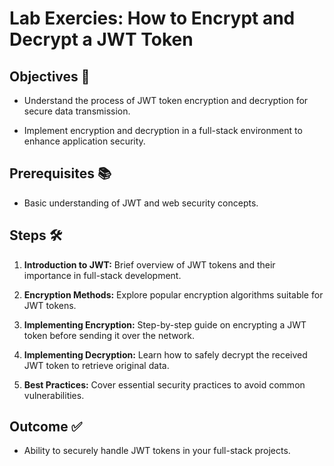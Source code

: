 # Lab Exercies: How to Encrypt and Decrypt a JWT Token

## Objectives 🎯

- Understand the process of JWT token encryption and decryption for secure data transmission.

- Implement encryption and decryption in a full-stack environment to enhance application security.

## Prerequisites 📚

- Basic understanding of JWT and web security concepts.

## Steps 🛠

1. **Introduction to JWT:** Brief overview of JWT tokens and their importance in full-stack development.

2. **Encryption Methods:** Explore popular encryption algorithms suitable for JWT tokens.

3. **Implementing Encryption:** Step-by-step guide on encrypting a JWT token before sending it over the network.

4. **Implementing Decryption:** Learn how to safely decrypt the received JWT token to retrieve original data.

5. **Best Practices:** Cover essential security practices to avoid common vulnerabilities.

## Outcome ✅

- Ability to securely handle JWT tokens in your full-stack projects.
